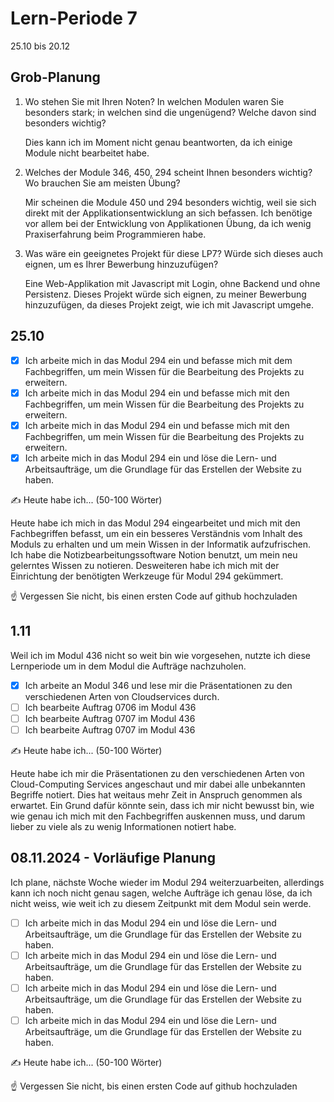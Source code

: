 # Lern-Periode 7

25.10 bis 20.12

## Grob-Planung

1. Wo stehen Sie mit Ihren Noten? In welchen Modulen waren Sie besonders stark; in welchen sind die ungenügend? Welche davon sind besonders wichtig?
   
   Dies kann ich im Moment nicht genau beantworten, da ich einige Module nicht bearbeitet habe.

2. Welches der Module 346, 450, 294 scheint Ihnen besonders wichtig? Wo brauchen Sie am meisten Übung?
   
   Mir scheinen die Module 450 und 294 besonders wichtig, weil sie sich direkt mit der Applikationsentwicklung an sich befassen. Ich benötige vor allem bei der Entwicklung von Applikationen Übung, da ich wenig Praxiserfahrung beim Programmieren habe.

3. Was wäre ein geeignetes Projekt für diese LP7? Würde sich dieses auch eignen, um es Ihrer Bewerbung hinzuzufügen?
   
   Eine Web-Applikation mit Javascript mit Login, ohne Backend und ohne Persistenz. Dieses Projekt würde sich eignen, zu meiner Bewerbung hinzuzufügen, da dieses Projekt zeigt, wie ich mit Javascript umgehe.

## 25.10

- [x] Ich arbeite mich in das Modul 294 ein und befasse mich mit dem Fachbegriffen, um mein Wissen für die Bearbeitung des Projekts zu erweitern.
- [x] Ich arbeite mich in das Modul 294 ein und befasse mich mit den Fachbegriffen, um mein Wissen für die Bearbeitung des Projekts zu erweitern.
- [x] Ich arbeite mich in das Modul 294 ein und befasse mich mit den Fachbegriffen, um mein Wissen für die Bearbeitung des Projekts zu erweitern.
- [x] Ich arbeite mich in das Modul 294 ein und löse die Lern- und Arbeitsaufträge, um die Grundlage für das Erstellen der Website zu haben.

✍️ Heute habe ich... (50-100 Wörter)

Heute habe ich mich in das Modul 294 eingearbeitet und mich mit den Fachbegriffen befasst, um ein ein besseres Verständnis vom Inhalt des Moduls zu erhalten und um mein Wissen in der Informatik aufzufrischen. Ich habe die Notizbearbeitungssoftware Notion benutzt, um mein neu gelerntes Wissen zu notieren. Desweiteren habe ich mich mit der Einrichtung der benötigten Werkzeuge für Modul 294 gekümmert.

☝️ Vergessen Sie nicht, bis einen ersten Code auf github hochzuladen

## 1.11
Weil ich im Modul 436 nicht so weit bin wie vorgesehen, nutzte ich diese Lernperiode um in dem Modul die Aufträge nachzuholen.

- [x] Ich arbeite an Modul 346 und lese mir die Präsentationen zu den verschiedenen Arten von Cloudservices durch.
- [ ] Ich bearbeite Auftrag 0706 im Modul 436
- [ ] Ich bearbeite Auftrag 0707 im Modul 436
- [ ] Ich bearbeite Auftrag 0707 im Modul 436

✍️ Heute habe ich... (50-100 Wörter)

Heute habe ich mir die Präsentationen zu den verschiedenen Arten von Cloud-Computing Services angeschaut und mir dabei alle unbekannten Begriffe notiert. Dies hat weitaus mehr Zeit in Anspruch genommen als erwartet. Ein Grund dafür könnte sein, dass ich mir nicht bewusst bin, wie wie genau ich mich mit den Fachbegriffen auskennen muss, und darum lieber zu viele als zu wenig Informationen notiert habe.

## 08.11.2024 - Vorläufige Planung
Ich plane, nächste Woche wieder im Modul 294 weiterzuarbeiten, allerdings kann ich noch nicht genau sagen, welche Aufträge ich genau löse, da ich nicht weiss, wie weit ich zu diesem Zeitpunkt mit dem Modul sein werde.

- [ ]  Ich arbeite mich in das Modul 294 ein und löse die Lern- und Arbeitsaufträge, um die Grundlage für das Erstellen der Website zu haben.
- [ ]  Ich arbeite mich in das Modul 294 ein und löse die Lern- und Arbeitsaufträge, um die Grundlage für das Erstellen der Website zu haben.
- [ ]  Ich arbeite mich in das Modul 294 ein und löse die Lern- und Arbeitsaufträge, um die Grundlage für das Erstellen der Website zu haben.
- [ ]  Ich arbeite mich in das Modul 294 ein und löse die Lern- und Arbeitsaufträge, um die Grundlage für das Erstellen der Website zu haben.

✍️ Heute habe ich... (50-100 Wörter)

☝️ Vergessen Sie nicht, bis einen ersten Code auf github hochzuladen

